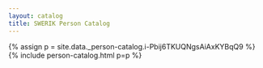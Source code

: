 ```yaml
---
layout: catalog
title: SWERIK Person Catalog
---
```

{% assign p = site.data._person-catalog.i-Pbij6TKUQNgsAiAxKYBqQ9 %}
{% include person-catalog.html p=p %}

